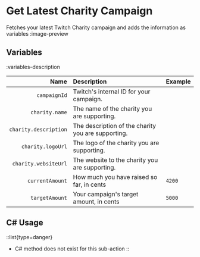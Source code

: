 # Get Latest Charity Campaign
Fetches your latest Twitch Charity campaign and adds the information as variables
:image-preview

## Variables
:variables-description

Name | Description | Example
----:|:------------|---------|
`campaignId` | Twitch's internal ID for your campaign.
`charity.name` | The name of the charity you are supporting.
`charity.description` | The description of the charity you are supporting.
`charity.logoUrl` | The logo of the charity you are supporting.
`charity.websiteUrl` | The website to the charity you are supporting.
`currentAmount` | How much you have raised so far, in cents | `4200`
`targetAmount` | Your campaign's target amount, in cents | `5000`

## C# Usage
::list{type=danger}
- C# method does not exist for this sub-action
::